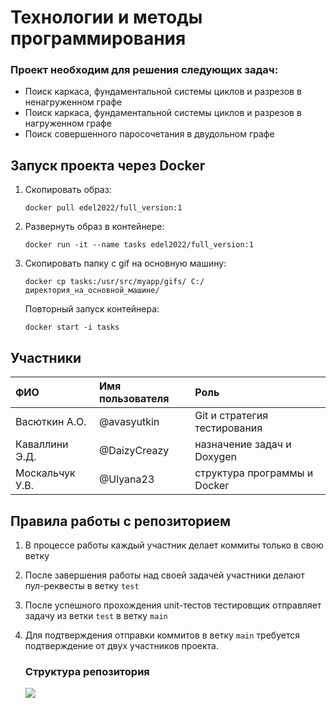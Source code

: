 # Технологии и методы программирования 

### Проект необходим для решения следующих задач: 
* Поиск каркаса, фундаментальной системы циклов и разрезов в ненагруженном графе
* Поиск каркаса, фундаментальной системы циклов и разрезов в нагруженном графе
* Поиск совершенного паросочетания в двудольном графе


## Запуск проекта через Docker
1. Скопировать образ:
   ``` 
   docker pull edel2022/full_version:1
   ```

2. Развернуть образ в контейнере:
   ``` 
   docker run -it --name tasks edel2022/full_version:1
   ```

3. Скопировать папку с gif на основную машину:
   ``` 
   docker cp tasks:/usr/src/myapp/gifs/ C:/директория_на_основной_машине/
   ```

   Повторный запуск контейнера:
   ``` 
   docker start -i tasks
   ```


## Участники 
| ФИО             | Имя пользователя | Роль                         |
|:----------------|:-----------------|:-----------------------------|
| Васюткин А.О.   | @avasyutkin      | Git и стратегия тестирования |
| Каваллини Э.Д.  | @DaizyCreazy     | назначение задач и Doxygen   |
| Москальчук У.В. | @Ulyana23        | структура программы и Docker |
 

## Правила работы с репозиторием
1. В процессе работы каждый участник делает коммиты только в свою ветку
2. После завершения работы над своей задачей участники делают пул-реквесты в ветку `test`
3. После успешного прохождения unit-тестов тестировщик отправляет задачу из ветки `test` в ветку `main`
4. Для подтверждения отправки коммитов в ветку `main` требуется подтверждение от двух участников проекта. 
 
   ### Структура репозитория 
   ![](https://user-images.githubusercontent.com/43503189/159168827-11da78d6-55c4-45e5-8cb8-c4a01dc67999.png)
